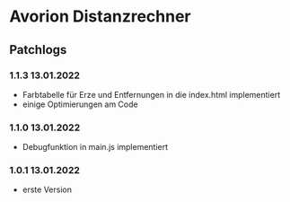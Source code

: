 # Avorion Distanzrechner

## Patchlogs

### 1.1.3 13.01.2022
 - Farbtabelle für Erze und Entfernungen in die index.html implementiert
 - einige Optimierungen am Code

### 1.1.0 13.01.2022
 - Debugfunktion in main.js implementiert

### 1.0.1 13.01.2022
 - erste Version